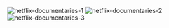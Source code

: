 ![netflix-documentaries-1](https://github.com/ASV185/netflix-documentaries/assets/74805696/c8cc2f1b-0810-4772-96aa-a598398e7752)
![netflix-documentaries-2](https://github.com/ASV185/netflix-documentaries/assets/74805696/c6ebb3fb-ac0a-4760-86a9-2598fe9a7b51)
![netflix-documentaries-3](https://github.com/ASV185/netflix-documentaries/assets/74805696/6fc6610e-1b49-42a0-a206-40b8b385a5ec)
